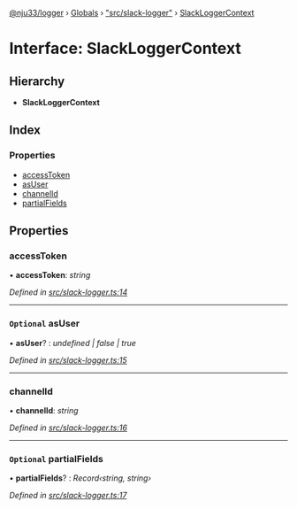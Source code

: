 [@nju33/logger](../README.md) › [Globals](../globals.md) › ["src/slack-logger"](../modules/_src_slack_logger_.md) › [SlackLoggerContext](_src_slack_logger_.slackloggercontext.md)

# Interface: SlackLoggerContext

## Hierarchy

* **SlackLoggerContext**

## Index

### Properties

* [accessToken](_src_slack_logger_.slackloggercontext.md#accesstoken)
* [asUser](_src_slack_logger_.slackloggercontext.md#optional-asuser)
* [channelId](_src_slack_logger_.slackloggercontext.md#channelid)
* [partialFields](_src_slack_logger_.slackloggercontext.md#optional-partialfields)

## Properties

###  accessToken

• **accessToken**: *string*

*Defined in [src/slack-logger.ts:14](https://github.com/nju33/logger/blob/ae39cd9/src/slack-logger.ts#L14)*

___

### `Optional` asUser

• **asUser**? : *undefined | false | true*

*Defined in [src/slack-logger.ts:15](https://github.com/nju33/logger/blob/ae39cd9/src/slack-logger.ts#L15)*

___

###  channelId

• **channelId**: *string*

*Defined in [src/slack-logger.ts:16](https://github.com/nju33/logger/blob/ae39cd9/src/slack-logger.ts#L16)*

___

### `Optional` partialFields

• **partialFields**? : *Record‹string, string›*

*Defined in [src/slack-logger.ts:17](https://github.com/nju33/logger/blob/ae39cd9/src/slack-logger.ts#L17)*

